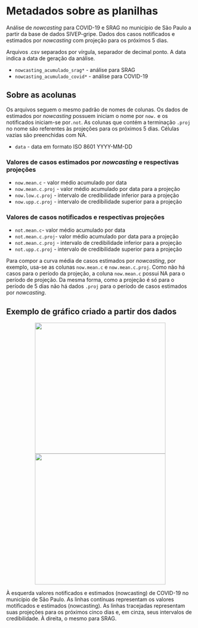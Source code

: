 # Metadados sobre as planilhas

Análise de *nowcasting* para COVID-19 e SRAG no município de São Paulo a partir da base de dados SIVEP-gripe. Dados dos casos notificados e estimados por *nowcasting* com projeção para os próximos 5 dias. 

Arquivos .csv separados por vírgula, separador de decimal ponto. A data indica a data de geração da análise.  

- `nowcasting_acumulado_srag*` - análise para SRAG
- `nowcasting_acumulado_covid*` - análise para COVID-19

## Sobre as acolunas 

Os arquivos seguem o mesmo padrão de nomes de colunas. Os dados de estimados por *nowcasting* possuem iniciam o nome por  `now.` e os notificados iniciam-se por`.not`. As colunas que contém a terminação `.proj` no nome são referentes às projeções para os próximos 5 dias. Células vazias são preenchidas com NA.

- `data` - data em formato ISO 8601 YYYY-MM-DD

### Valores de casos **estimados** por *nowcasting* e respectivas projeções

- `now.mean.c` - valor médio acumulado por data
- `now.mean.c.proj` - valor médio acumulado por data para a projeção
- `now.low.c.proj` - intervalo de credibilidade inferior para a projeção
- `now.upp.c.proj` - intervalo de credibilidade superior para a projeção

### Valores de casos **notificados** e respectivas projeções
- `not.mean.c`- valor médio acumulado por data
- `not.mean.c.proj`- valor médio acumulado por data para a projeção
- `not.mean.c.proj` - intervalo de credibilidade inferior para a projeção
- `not.upp.c.proj` - intervalo de credibilidade superior para a projeção

Para compor a curva média de casos estimados por *nowcasting*, por exemplo, usa-se as colunas `now.mean.c` e `now.mean.c.proj`. Como não há casos para o período da projeção, a coluna `now.mean.c` possui NA para o período de projeção. Da mesma forma, como a projeção é só para o período de 5 dias não há dados `.proj` para o período de casos estimados por *nowcasting*.

## Exemplo de gráfico criado a partir dos dados

<p align="center">
  <img src="https://raw.githubusercontent.com/covid19br/covid19br.github.io/grafico_nowcasting/web/municipio_SP/plot.nowcast.cum.covid.sp.svg" width="350">
 <img src="https://raw.githubusercontent.com/covid19br/covid19br.github.io/grafico_nowcasting/web/municipio_SP/plot.nowcast.cum.srag.sp.svg" width="350">
</p>

À esquerda valores notificados e estimados (nowcasting) de COVID-19 no município de São Paulo. As linhas contínuas representam os valores motificados e estimados (nowcasting). As linhas tracejadas representam suas projeções para os próximos cinco dias e, em cinza, seus intervalos de credibilidade. À direita, o mesmo para SRAG.
